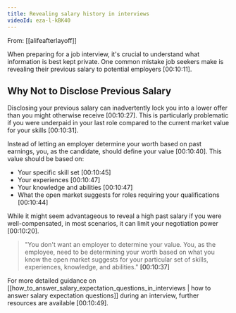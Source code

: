 ```yaml
---
title: Revealing salary history in interviews
videoId: eza-l-kBK40
---
```


From: [[alifeafterlayoff]] <br/> 

When preparing for a job interview, it's crucial to understand what information is best kept private. One common mistake job seekers make is revealing their previous salary to potential employers <a class="yt-timestamp" data-t="00:10:11">[00:10:11]</a>.

## Why Not to Disclose Previous Salary

Disclosing your previous salary can inadvertently lock you into a lower offer than you might otherwise receive <a class="yt-timestamp" data-t="00:10:27">[00:10:27]</a>. This is particularly problematic if you were underpaid in your last role compared to the current market value for your skills <a class="yt-timestamp" data-t="00:10:31">[00:10:31]</a>.

Instead of letting an employer determine your worth based on past earnings, you, as the candidate, should define your value <a class="yt-timestamp" data-t="00:10:40">[00:10:40]</a>. This value should be based on:
*   Your specific skill set <a class="yt-timestamp" data-t="00:10:45">[00:10:45]</a>
*   Your experiences <a class="yt-timestamp" data-t="00:10:47">[00:10:47]</a>
*   Your knowledge and abilities <a class="yt-timestamp" data-t="00:10:47">[00:10:47]</a>
*   What the open market suggests for roles requiring your qualifications <a class="yt-timestamp" data-t="00:10:44">[00:10:44]</a>

While it might seem advantageous to reveal a high past salary if you were well-compensated, in most scenarios, it can limit your negotiation power <a class="yt-timestamp" data-t="00:10:20">[00:10:20]</a>.

> "You don't want an employer to determine your value. You, as the employee, need to be determining your worth based on what you know the open market suggests for your particular set of skills, experiences, knowledge, and abilities." <a class="yt-timestamp" data-t="00:10:37">[00:10:37]</a>

For more detailed guidance on [[how_to_answer_salary_expectation_questions_in_interviews | how to answer salary expectation questions]] during an interview, further resources are available <a class="yt-timestamp" data-t="00:10:49">[00:10:49]</a>.